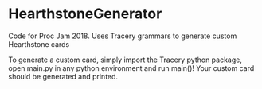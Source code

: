 # HearthstoneGenerator
Code for Proc Jam 2018. Uses Tracery grammars to generate custom Hearthstone cards

To generate a custom card, simply import the Tracery python package, open main.py in any python environment and run main()!
Your custom card should be generated and printed.
